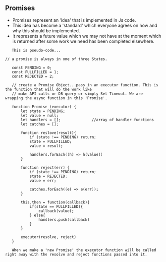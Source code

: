 ## Promises

- Promises represent an 'idea' that is implemented in Js code.
- This idea has become a 'standard' which everyone agrees on how and why this should be implemented.
- It represents a future value which we may not have at the moment which is returned after some work we need has been completed elsewhere.

```
   This is pseudo-code...

// a promise is always in one of three States.

   const PENDING = 0;
   const FULLFILLED = 1;
   const REJECTED = 2;

   // create a Promise Object...pass in an executor function. This is the function that will do the work like
   // make API calls or DB query or simply Set Timeout. We are wrapping the async function in this 'Promise'.

   function Promise (executor) {
       let state = PENDING;
       let value = null;
       let handlers = [];              //array of handler functions
       let catches = [];

       function reslove(result){
           if (state !== PENDING) return;
           state = FULLFILLED;
           value = result;

           handlers.forEach((h) => h(value))
       }

       function reject(err) {
           if (state !== PENDING) return;
           state = REJECTED;
           value = err;

           catches.forEach((e) => e(err));
       }

       this.then = function(callback){
           if(state == FULLFILLED){
               callback(value);
           } else{
               handlers.push(callback)
           }
       }

       executor(resolve, reject)
   }

   When we make a 'new Promise' the executor function will be called right away with the resolve and reject functions passed into it.
```
